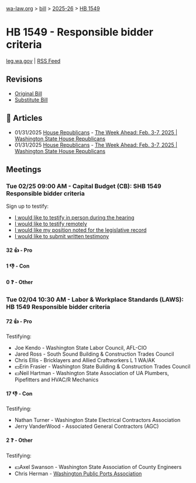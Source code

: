 [wa-law.org](/) > [bill](/bill/) > [2025-26](/bill/2025-26/) > [HB 1549](/bill/2025-26/hb/1549/)

# HB 1549 - Responsible bidder criteria
[leg.wa.gov](https://app.leg.wa.gov/billsummary?BillNumber=1549&Year=2025&Initiative=false) | [RSS Feed](./rss.xml)

## Revisions
* [Original Bill](1/)
* [Substitute Bill](S/)

## 📰 Articles
* 01/31/2025 [House Republicans](/org/house_republicans/) - [The Week Ahead: Feb. 3-7, 2025 | Washington State House Republicans](http://houserepublicans.wa.gov/week/the-week-ahead-feb-3-7-2025/#:~:text=HB%201549)
* 01/31/2025 [House Republicans](/org/house_republicans/) - [The Week Ahead: Feb. 3-7, 2025 | Washington State House Republicans](https://houserepublicans.wa.gov/week/the-week-ahead-feb-3-7-2025/#:~:text=HB%201549)

## Meetings
### Tue 02/25 09:00 AM - Capital Budget (CB): SHB 1549 Responsible bidder criteria
Sign up to testify:
* [I would like to testify in person during the hearing](https://app.leg.wa.gov/csi/Testifier/Add?chamber=House&mId=32924&aId=164758&caId=26066&tId=1)
* [I would like to testify remotely](https://app.leg.wa.gov/csi/Testifier/Add?chamber=House&mId=32924&aId=164758&caId=26066&tId=2)
* [I would like my position noted for the legislative record](https://app.leg.wa.gov/csi/Testifier/Add?chamber=House&mId=32924&aId=164758&caId=26066&tId=3)
* [I would like to submit written testimony](https://app.leg.wa.gov/csi/Testifier/Add?chamber=House&mId=32924&aId=164758&caId=26066&tId=4)

#### 32 👍 - Pro

#### 1 👎 - Con

#### 0 ❓ - Other

### Tue 02/04 10:30 AM - Labor & Workplace Standards (LAWS): HB 1549 Responsible bidder criteria
#### 72 👍 - Pro
Testifying:
* Joe Kendo - Washington State Labor Council, AFL-CIO
* Jared Ross - South Sound Building & Construction Trades Council
* Chris Ellis - Bricklayers and Allied Craftworkers L 1 WA/AK
* 💵Erin Frasier - Washington State Building & Construction Trades Council
* 💵Neil Hartman - Washington State Association of UA Plumbers, Pipefitters and HVAC/R Mechanics

#### 17 👎 - Con
Testifying:
* Nathan Turner - Washington State Electrical Contractors Association
* Jerry VanderWood - Associated General Contractors (AGC)

#### 2 ❓ - Other
Testifying:
* 💵Axel Swanson - Washington State Association of County Engineers
* Chris Herman - [Washington Public Ports Association](/org/washington_public_ports_association/)
